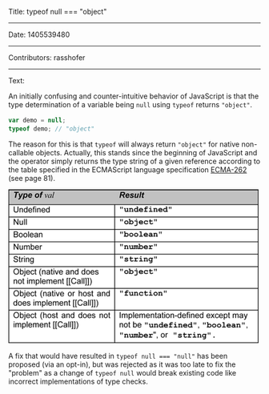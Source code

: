 Title: typeof null === "object"

-----

Date: 1405539480

-----

Contributors: rasshofer

-----

Text:

An initially confusing and counter-intuitive behavior of JavaScript is that the type determination of a variable being `null` using `typeof` returns `"object"`.

```javascript
var demo = null;
typeof demo; // "object"
```

The reason for this is that `typeof` will always return `"object"` for native non-callable objects. Actually, this stands since the beginning of JavaScript and the operator simply returns the type string of a given reference according to the table specified in the ECMAScript language specification [ECMA-262](http://www.ecma-international.org/publications/files/ECMA-ST-ARCH/ECMA-262%205th%20edition%20December%202009.pdf) (see page 81).

![](ecma-262-types-table.png)

A fix that would have resulted in `typeof null === "null"` has been proposed (via an opt-in), but was rejected as it was too late to fix the "problem" as a change of `typeof null` would break existing code like incorrect implementations of type checks.
